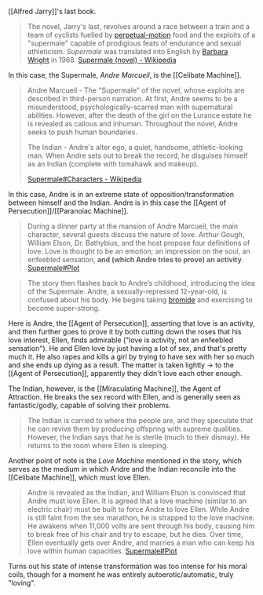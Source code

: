[[Alfred Jarry]]'s last book.

> The novel, Jarry's last, revolves around a race between a train and a team of cyclists fuelled by [perpetual-motion](https://en.wikipedia.org/wiki/Perpetual-motion "Perpetual-motion") food and the exploits of a "supermale" capable of prodigious feats of endurance and sexual athleticism. _Supermale_ was translated into English by [Barbara Wright](https://en.wikipedia.org/wiki/Barbara_Wright_(translator) "Barbara Wright (translator)") in 1968.
> [Supermale (novel) - Wikipedia](https://en.wikipedia.org/wiki/Supermale_(novel))

In this case, the Supermale, _Andre Marcueil_, is the [[Celibate Machine]]. 

> Andre Marcueil - The "Supermale" of the novel, whose exploits are described in third-person narration. At first, Andre seems to be a misunderstood, psychologically-scarred man with supernatural abilities. However, after the death of the girl on the Lurance estate he is revealed as callous and inhuman. Throughout the novel, Andre seeks to push human boundaries.
> 
> The Indian - Andre's alter ego, a quiet, handsome, athletic-looking man. When Andre sets out to break the record, he disguises himself as an Indian (complete with tomahawk and makeup).
> 
> [Supermale#Characters - Wikipedia](https://en.wikipedia.org/wiki/Supermale_(novel)#Characters)

In this case, Andre is in an extreme state of opposition/transformation between himself and the Indian. Andre is in this case the [[Agent of Persecution]]/[[Paranoiac Machine]].

>During a dinner party at the mansion of Andre Marcueil, the main character, several guests discuss the nature of love. Arthur Gough, William Elson, Dr. Bathybius, and the host propose four definitions of love. Love is thought to be an emotion; an impression on the soul, an enfeebled sensation, **and (which Andre tries to prove) an activity**.
>[Supermale#Plot](https://en.wikipedia.org/wiki/Supermale_(novel)#Plot)

> The story then flashes back to Andre’s childhood, introducing the idea of the Supermale. Andre, a sexually-repressed 12-year-old, is confused about his body. He begins taking [bromide](https://en.wikipedia.org/wiki/Bromide#Medical_uses "Bromide") and exercising to become super-strong.

Here is Andre, the [[Agent of Persecution]], asserting that love is an activity, and then further goes to prove it by both cutting down the roses that his love interest, Ellen, finds admirable ("love is activity, not an enfeebled sensation"). He and Ellen love by just having a lot of sex, and that's pretty much it. He also rapes and kills a girl by trying to have sex with her so much and she ends up dying as a result. The matter is taken lightly -> to the [[Agent of Persecution]], apparently they didn't love each other enough.

The Indian, however, is the [[Miraculating Machine]], the Agent of Attraction. He breaks the sex record with Ellen, and is generally seen as fantastic/godly, capable of solving their problems.

> The Indian is carried to where the people are, and they speculate that he can revive them by producing offspring with supreme qualities. However, the Indian says that he is sterile (much to their dismay). He returns to the room where Ellen is sleeping.

Another point of note is the _Love Machine_ mentioned in the story, which serves as the medium in which Andre and the Indian reconcile into the [[Celibate Machine]], which must love Ellen.

> Andre is revealed as the Indian, and William Elson is convinced that Andre must love Ellen. It is agreed that a love machine (similar to an electric chair) must be built to force Andre to love Ellen. While Andre is still faint from the sex marathon, he is strapped to the love machine. He awakens when 11,000 volts are sent through his body, causing him to break free of his chair and try to escape, but he dies. Over time, Ellen eventually gets over Andre, and marries a man who can keep his love within human capacities.
> [Supermale#Plot](https://en.wikipedia.org/wiki/Supermale_(novel)#Plot)

Turns out his state of intense transformation was too intense for his moral coils, though for a moment he was entirely autoerotic/automatic, truly "loving".